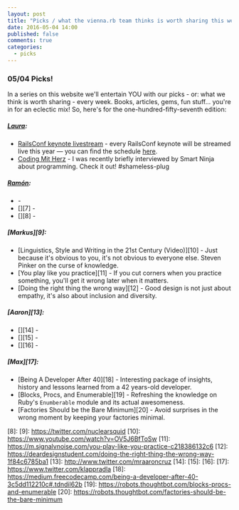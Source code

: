 ```yaml
---
layout: post
title: "Picks / what the vienna.rb team thinks is worth sharing this week"
date: 2016-05-04 14:00
published: false
comments: true
categories:
  - picks
---
```


### 05/04 Picks!

In a series on this website we'll entertain YOU with our picks - or: what we think is worth sharing - every week.
Books, articles, gems, fun stuff... you're in for an eclectic mix! So, here's for the one-hundred-fifty-seventh edition:

##### [Laura][1]:
- [RailsConf keynote livestream][2] - every RailsConf keynote will be streamed live this year — you can find the schedule [here][4].
- [Coding Mit Herz][3] - I was recently briefly interviewed by Smart Ninja about programming. Check it out! #shameless-plug 

##### [Ramón][5]:
- [][6] -
- [][7] -
- [][8] -

##### [Markus][9]:
- [Linguistics, Style and Writing in the 21st Century (Video)][10] - Just because it's obvious to you, it's not obvious to everyone else. Steven Pinker on the curse of knowledge.
- [You play like you practice][11] - If you cut corners when you practice something, you'll get it wrong later when it matters.
- [Doing the right thing the wrong way][12] - Good design is not just about empathy, it's also about inclusion and diversity.

##### [Aaron][13]:
- [][14] -
- [][15] -
- [][16] -

##### [Max][17]:
- [Being A Developer After 40][18] - Interesting package of insights, history and lessons learned from a 42 years-old developer.
- [Blocks, Procs, and Enumerable][19] - Refreshing the knowledge on Ruby's `Enumberable` module and its actual awesomeness.
- [Factories Should be the Bare Minimum][20] - Avoid surprises in the wrong moment by keeping your factories minimal.

[1]: http://www.twitter.com/alicetragedy
[2]: http://confreaks.tv/live/railsconf2016
[3]: https://www.smartninja.at/blog/coding-mit-herz-interview-mit-laura-gaetano-1462091929138
[4]: http://railsconf.com/schedule
[5]: https://twitter.com/senorhuidobro
[6]:
[7]:
[8]:
[9]: https://twitter.com/nuclearsquid
[10]: https://www.youtube.com/watch?v=OV5J6BfToSw
[11]: https://m.signalvnoise.com/you-play-like-you-practice-c218386132c6
[12]: https://deardesignstudent.com/doing-the-right-thing-the-wrong-way-1f84c6785ba1
[13]: http://www.twitter.com/mraaroncruz
[14]:
[15]:
[16]:
[17]: https://www.twitter.com/klappradla
[18]: https://medium.freecodecamp.com/being-a-developer-after-40-3c5dd112210c#.tdndil62b
[19]: https://robots.thoughtbot.com/blocks-procs-and-enumerable
[20]: https://robots.thoughtbot.com/factories-should-be-the-bare-minimum
